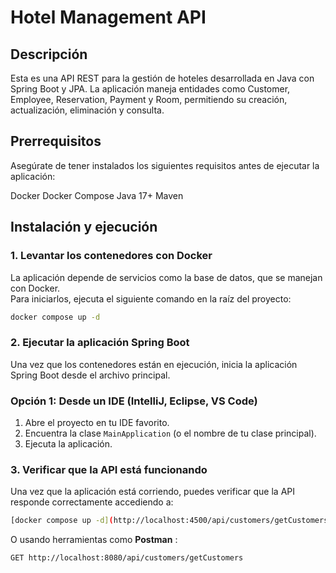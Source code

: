 # Hotel Management API
## Descripción
Esta es una API REST para la gestión de hoteles desarrollada en Java con Spring Boot y JPA. La aplicación maneja entidades como Customer, Employee, Reservation, Payment y Room, permitiendo su creación, actualización, eliminación y consulta.

## Prerrequisitos
Asegúrate de tener instalados los siguientes requisitos antes de ejecutar la aplicación:

Docker
Docker Compose
Java 17+
Maven

## Instalación y ejecución

### 1. Levantar los contenedores con Docker
La aplicación depende de servicios como la base de datos, que se manejan con Docker.  
Para iniciarlos, ejecuta el siguiente comando en la raíz del proyecto:

```sh
docker compose up -d
```

### 2. Ejecutar la aplicación Spring Boot  
Una vez que los contenedores están en ejecución, inicia la aplicación Spring Boot desde el archivo principal.

### Opción 1: Desde un IDE (IntelliJ, Eclipse, VS Code)  
1. Abre el proyecto en tu IDE favorito.  
2. Encuentra la clase `MainApplication` (o el nombre de tu clase principal).  
3. Ejecuta la aplicación.

### 3. Verificar que la API está funcionando  
Una vez que la aplicación está corriendo, puedes verificar que la API responde correctamente accediendo a:  

```sh
[docker compose up -d](http://localhost:4500/api/customers/getCustomers)
```

O usando herramientas como **Postman** :

```bash
GET http://localhost:8080/api/customers/getCustomers
```
